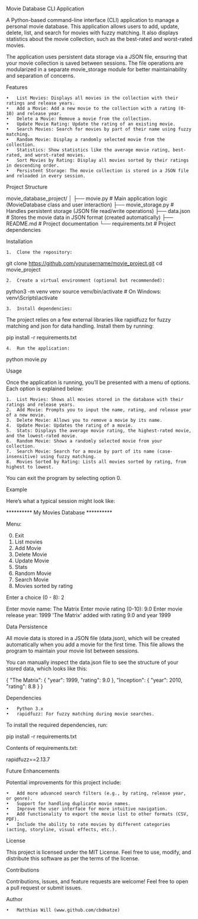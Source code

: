 
Movie Database CLI Application

A Python-based command-line interface (CLI) application to manage a personal movie database. This application allows users to add, update, delete, list, and search for movies with fuzzy matching. It also displays statistics about the movie collection, such as the best-rated and worst-rated movies.

The application uses persistent data storage via a JSON file, ensuring that your movie collection is saved between sessions. The file operations are modularized in a separate movie_storage module for better maintainability and separation of concerns.

Features

	•	List Movies: Displays all movies in the collection with their ratings and release years.
	•	Add a Movie: Add a new movie to the collection with a rating (0-10) and release year.
	•	Delete a Movie: Remove a movie from the collection.
	•	Update Movie Rating: Update the rating of an existing movie.
	•	Search Movies: Search for movies by part of their name using fuzzy matching.
	•	Random Movie: Display a randomly selected movie from the collection.
	•	Statistics: Show statistics like the average movie rating, best-rated, and worst-rated movies.
	•	Sort Movies by Rating: Display all movies sorted by their ratings in descending order.
	•	Persistent Storage: The movie collection is stored in a JSON file and reloaded in every session.

Project Structure

movie_database_project/
│
├── movie.py              # Main application logic (MovieDatabase class and user interaction)
├── movie_storage.py      # Handles persistent storage (JSON file read/write operations)
├── data.json             # Stores the movie data in JSON format (created automatically)
├── README.md             # Project documentation
└── requirements.txt      # Project dependencies

Installation

	1.	Clone the repository:

git clone https://github.com/yourusername/movie_project.git
cd movie_project


	2.	Create a virtual environment (optional but recommended):

python3 -m venv venv
source venv/bin/activate  # On Windows: venv\Scripts\activate


	3.	Install dependencies:
The project relies on a few external libraries like rapidfuzz for fuzzy matching and json for data handling.
Install them by running:

pip install -r requirements.txt


	4.	Run the application:

python movie.py



Usage

Once the application is running, you’ll be presented with a menu of options. Each option is explained below:

	1.	List Movies: Shows all movies stored in the database with their ratings and release years.
	2.	Add Movie: Prompts you to input the name, rating, and release year of a new movie.
	3.	Delete Movie: Allows you to remove a movie by its name.
	4.	Update Movie: Updates the rating of a movie.
	5.	Stats: Displays the average movie rating, the highest-rated movie, and the lowest-rated movie.
	6.	Random Movie: Shows a randomly selected movie from your collection.
	7.	Search Movie: Search for a movie by part of its name (case-insensitive) using fuzzy matching.
	8.	Movies Sorted by Rating: Lists all movies sorted by rating, from highest to lowest.

You can exit the program by selecting option 0.

Example

Here’s what a typical session might look like:

********** My Movies Database **********

Menu:

0. Exit
1. List movies
2. Add Movie
3. Delete Movie
4. Update Movie
5. Stats
6. Random Movie
7. Search Movie
8. Movies sorted by rating

Enter a choice (0 - 8): 2

Enter movie name: The Matrix
Enter movie rating (0-10): 9.0
Enter movie release year: 1999
'The Matrix' added with rating 9.0 and year 1999

Data Persistence

All movie data is stored in a JSON file (data.json), which will be created automatically when you add a movie for the first time. This file allows the program to maintain your movie list between sessions.

You can manually inspect the data.json file to see the structure of your stored data, which looks like this:

{
    "The Matrix": {
        "year": 1999,
        "rating": 9.0
    },
    "Inception": {
        "year": 2010,
        "rating": 8.8
    }
}

Dependencies

	•	Python 3.x
	•	rapidfuzz: For fuzzy matching during movie searches.

To install the required dependencies, run:

pip install -r requirements.txt

Contents of requirements.txt:

rapidfuzz==2.13.7

Future Enhancements

Potential improvements for this project include:

	•	Add more advanced search filters (e.g., by rating, release year, or genre).
	•	Support for handling duplicate movie names.
	•	Improve the user interface for more intuitive navigation.
	•	Add functionality to export the movie list to other formats (CSV, PDF).
	•	Include the ability to rate movies by different categories (acting, storyline, visual effects, etc.).

License

This project is licensed under the MIT License. Feel free to use, modify, and distribute this software as per the terms of the license.

Contributions

Contributions, issues, and feature requests are welcome! Feel free to open a pull request or submit issues.

Author

	•	Matthias Will (www.github.com/cbdmatze)
